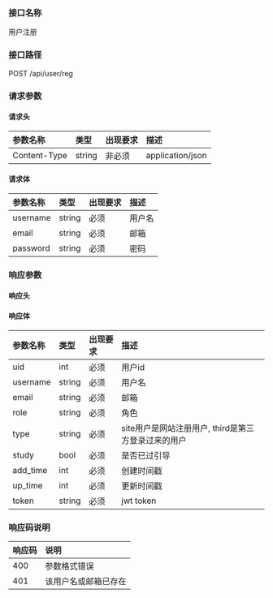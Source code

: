 ### 接口名称
用户注册

### 接口路径
POST /api/user/reg

### 请求参数

#### 请求头

参数名称     | 类型   | 出现要求 | 描述
:------------|:-------|:------|:----------------
Content-Type | string | 非必须   | application/json

#### 请求体

参数名称 | 类型   | 出现要求 | 描述
:--------|:-------|:-------|:---
username | string | 必须     | 用户名
email    | string | 必须     | 邮箱
password | string | 必须     | 密码

### 响应参数

#### 响应头

#### 响应体

参数名称 | 类型   | 出现要求 | 描述
:--------|:-------|:-------|:-------------------------------
uid      | int    | 必须     | 用户id
username | string | 必须     | 用户名
email    | string | 必须     | 邮箱
role     | string | 必须     | 角色
type     | string | 必须     | site用户是网站注册用户, third是第三方登录过来的用户
study    | bool   | 必须     | 是否已过引导
add_time | int    | 必须     | 创建时间戳
up_time  | int    | 必须     | 更新时间戳
token    | string | 必须     | jwt token

### 响应码说明

响应码 | 说明
:------|:----------
400    | 参数格式错误
401    | 该用户名或邮箱已存在
